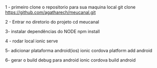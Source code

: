 1 - primeiro clone o repositorio para sua maquina local
git clone https://github.com/agatharech/meucanal.git 

2 - Entrar no diretorio do projeto
cd meucanal

3- instalar dependências do NODE
npm install 

4 - rodar local
ionic serve

5- adicionar plataforma android(ios)
ionic cordova platform add android

6- gerar o build debug para android
ionic cordova build android 

